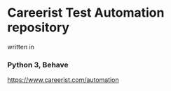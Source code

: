 # Careerist Test Automation repository
written in
### Python 3, Behave
https://www.careerist.com/automation

